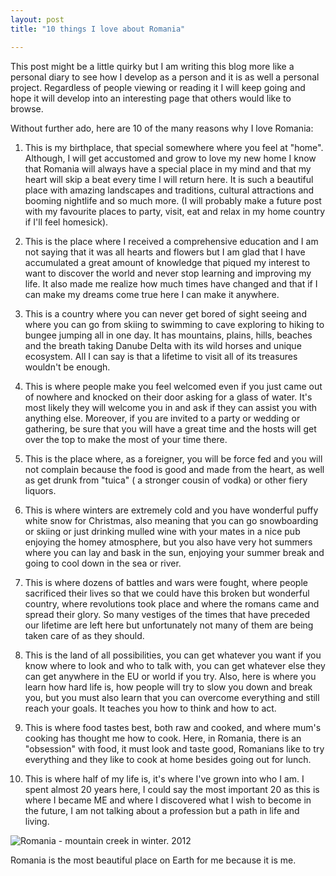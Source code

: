 ```yaml
---
layout: post
title: "10 things I love about Romania"

---
```


This post might be a little quirky but I am writing this blog more like a personal diary to see how I develop as a person and it is as well a personal project. Regardless of people viewing or reading it I will keep going and hope it will develop into an interesting page that others would like to browse.

Without further ado, here are 10 of the many reasons why I love Romania:

1. This is my birthplace, that special somewhere where you feel at "home". Although, I will get accustomed and grow to love my new home I know that Romania will always have a special place in my mind and that my heart will skip a beat every time I will return here. It is such a beautiful place with amazing landscapes and traditions, cultural attractions and booming nightlife and so much more. (I will probably make a future post with my favourite places to party, visit, eat and relax in my home country if I'll feel homesick).

2. This is the place where I received a comprehensive education and I am not saying that it was all hearts and flowers but I am glad that I have accumulated a great amount of knowledge that piqued my interest to want to discover the world and never stop learning and improving my life. It also made me realize how much times have changed and that if I can make my dreams come true here I can make it anywhere.

3. This is a country where you can never get bored of sight seeing and where you can go from skiing to swimming to cave exploring to hiking to bungee jumping all in one day. It has mountains, plains, hills, beaches and the breath taking Danube Delta with its wild horses and unique ecosystem. All I can say is that a lifetime to visit all of its treasures wouldn't be enough.

4. This is where people make you feel welcomed even if you just came out of nowhere and knocked on their door asking for a glass of water. It's most likely they will welcome you in and ask if they can assist you with anything else. Moreover, if you are invited to a party or wedding or gathering, be sure that you will have a great time and the hosts will get over the top to make the most of your time there.

5. This is the place where, as a foreigner, you will be force fed and you will not complain because the food is good and made from the heart, as well as get drunk from "tuica" ( a stronger cousin of vodka) or other fiery liquors.

6. This is where winters are extremely cold and you have wonderful puffy white snow for Christmas, also meaning that you can go snowboarding or skiing or just drinking mulled wine with your mates in a nice pub enjoying the homey atmosphere, but you also have very hot summers where you can lay and bask in the sun, enjoying your summer break and going to cool down in the sea or river.

7. This is where dozens of battles and wars were fought, where people sacrificed their lives so that we could have this broken but wonderful country, where revolutions took place and where the romans came and spread their glory. So many vestiges of the times that have preceded our lifetime are left here but unfortunately not many of them are being taken care of as they should.

8. This is the land of all possibilities, you can get whatever you want if you know where to look and who to talk with, you can get whatever else they can get anywhere in the EU or world if you try. Also, here is where you learn how hard life is, how people will try to slow you down and break you, but you must also learn that you can overcome everything and still reach your goals. It teaches you how to think and how to act.

9.  This is where food tastes best, both raw and cooked, and where mum's cooking has thought me how to cook. Here, in Romania, there is an "obsession" with food, it must look and taste good, Romanians like to try everything and they like to cook at home besides going out for lunch. 

10. This is where half of my life is, it's where I've grown into who I am. I spent almost 20 years here, I could say the most important 20 as this is where I became ME and where I discovered what I wish to become in the future, I am not talking about a profession but a path in life and living.

![Romania - mountain creek in winter. 2012](https://4.bp.blogspot.com/-7ysw7K0UEZU/UBA9rudn0vI/AAAAAAAAAK0/4w3WoncpD6o/s1600/DSC_0180.jpg)

Romania is the most beautiful place on Earth for me because it is me.
